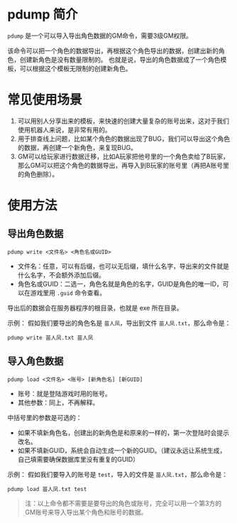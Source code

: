 # pdump 简介
`pdump` 是一个可以导入导出角色数据的GM命令，需要3级GM权限。

该命令可以把一个角色的数据导出，再根据这个角色导出的数据，创建出新的角色，创建新角色是没有数量限制的。
也就是说，导出的角色数据成了一个角色模板，可以根据这个模板无限制的创建新角色。

# 常见使用场景
1. 可以用别人分享出来的模板，来快速的创建大量复杂的账号出来，这对于我们使用机器人来说，是非常有用的。
2. 用于排查线上问题，比如某个角色的数据出现了BUG，我们可以导出这个角色的数据，再创建一个新角色，来复现BUG。
3. GM可以给玩家进行数据迁移，比如A玩家把他号里的一个角色卖给了B玩家，那么GM可以把这个角色的数据导出，再导入到B玩家的账号里（再把A账号里的角色删除）。

# 使用方法

## 导出角色数据
```
pdump write <文件名> <角色名或GUID>
```
* 文件名：任意，可以有后缀，也可以无后缀，填什么名字，导出来的文件就是什么名字，不会额外添加后缀。
* 角色名或GUID：二选一，角色名就是角色的名字，GUID是角色的唯一ID，可以在游戏里用 `.guid` 命令查看。

导出后的数据会在服务器程序的根目录，也就是 exe 所在目录。

示例：
假如我们要导出的角色名是 `苗人凤`，导出到文件 `苗人凤.txt`，那么命令是：
```
pdump write 苗人凤.txt 苗人凤
```

## 导入角色数据
```
pdump load <文件名> <账号> [新角色名] [新GUID]
```
* 账号：就是登陆游戏时用的账号。
* 其他参数：同上，不再解释。

中括号里的参数是可选的：
* 如果不填新角色名，创建出的新角色是和原来的一样的，第一次登陆时会提示改名。
* 如果不填新GUID，系统会自动生成一个新的GUID。（建议永远让系统生成，自己填需要确保数据库里没有重复的GUID）

示例：
假如我们要导入的账号是 `test`，导入的文件是 `苗人凤.txt`，那么命令是：
```
pdump load 苗人凤.txt test
```

> 注：以上命令都不需要是要导出的角色或账号，完全可以用一个第3方的GM账号来导入导出某个角色和账号的数据。
